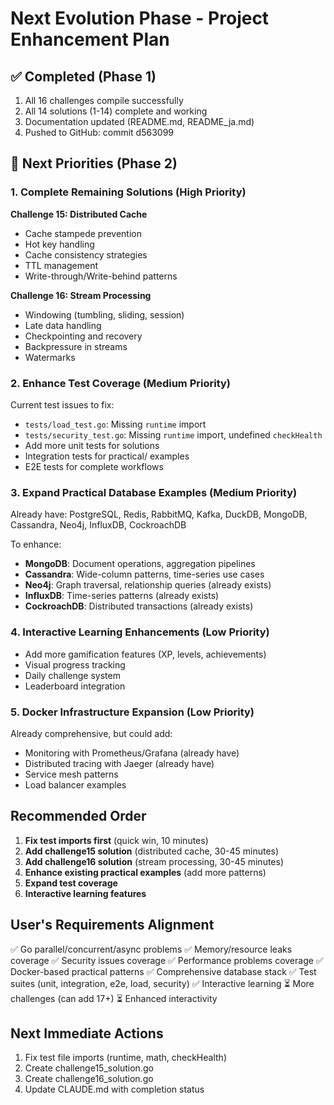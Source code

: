 # Next Evolution Phase - Project Enhancement Plan

## ✅ Completed (Phase 1)
1. All 16 challenges compile successfully
2. All 14 solutions (1-14) complete and working
3. Documentation updated (README.md, README_ja.md)
4. Pushed to GitHub: commit d563099

## 🎯 Next Priorities (Phase 2)

### 1. Complete Remaining Solutions (High Priority)
**Challenge 15: Distributed Cache**
- Cache stampede prevention
- Hot key handling
- Cache consistency strategies
- TTL management
- Write-through/Write-behind patterns

**Challenge 16: Stream Processing**
- Windowing (tumbling, sliding, session)
- Late data handling
- Checkpointing and recovery
- Backpressure in streams
- Watermarks

### 2. Enhance Test Coverage (Medium Priority)
Current test issues to fix:
- `tests/load_test.go`: Missing `runtime` import
- `tests/security_test.go`: Missing `runtime` import, undefined `checkHealth`
- Add more unit tests for solutions
- Integration tests for practical/ examples
- E2E tests for complete workflows

### 3. Expand Practical Database Examples (Medium Priority)
Already have: PostgreSQL, Redis, RabbitMQ, Kafka, DuckDB, MongoDB, Cassandra, Neo4j, InfluxDB, CockroachDB

To enhance:
- **MongoDB**: Document operations, aggregation pipelines
- **Cassandra**: Wide-column patterns, time-series use cases
- **Neo4j**: Graph traversal, relationship queries (already exists)
- **InfluxDB**: Time-series patterns (already exists)
- **CockroachDB**: Distributed transactions (already exists)

### 4. Interactive Learning Enhancements (Low Priority)
- Add more gamification features (XP, levels, achievements)
- Visual progress tracking
- Daily challenge system
- Leaderboard integration

### 5. Docker Infrastructure Expansion (Low Priority)
Already comprehensive, but could add:
- Monitoring with Prometheus/Grafana (already have)
- Distributed tracing with Jaeger (already have)
- Service mesh patterns
- Load balancer examples

## Recommended Order
1. **Fix test imports first** (quick win, 10 minutes)
2. **Add challenge15 solution** (distributed cache, 30-45 minutes)
3. **Add challenge16 solution** (stream processing, 30-45 minutes)
4. **Enhance existing practical examples** (add more patterns)
5. **Expand test coverage**
6. **Interactive learning features**

## User's Requirements Alignment
✅ Go parallel/concurrent/async problems
✅ Memory/resource leaks coverage
✅ Security issues coverage
✅ Performance problems coverage
✅ Docker-based practical patterns
✅ Comprehensive database stack
✅ Test suites (unit, integration, e2e, load, security)
✅ Interactive learning
⏳ More challenges (can add 17+)
⏳ Enhanced interactivity

## Next Immediate Actions
1. Fix test file imports (runtime, math, checkHealth)
2. Create challenge15_solution.go
3. Create challenge16_solution.go
4. Update CLAUDE.md with completion status